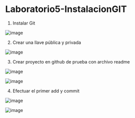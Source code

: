 # Laboratorio5-InstalacionGIT

1. Instalar Git

![image](https://github.com/midagare/Laboratorio5-InstalacionGIT/assets/8450962/47902e08-8089-4954-841e-9e8347fc49df)

2. Crear una llave pública y privada

![image](https://github.com/midagare/Laboratorio5-InstalacionGIT/assets/8450962/d1c9377f-9c46-433e-b8b3-fd6bc85b2d88)

3. Crear proyecto en github de prueba con archivo readme

![image](https://github.com/midagare/Laboratorio5-InstalacionGIT/assets/8450962/4c70ed4e-6510-4b05-9e48-990ec29db0e4)

![image](https://github.com/midagare/Laboratorio5-InstalacionGIT/assets/8450962/3ded999d-bcf2-4ede-9fdd-4c55651b62c2)

4. Efectuar el primer add y commit

![image](https://github.com/midagare/Laboratorio5-InstalacionGIT/assets/8450962/1ffdcba4-c5ac-429e-a71f-1074c36c7d5d)

![image](https://github.com/midagare/Laboratorio5-InstalacionGIT/assets/8450962/7f3b0185-41ba-4ce3-9b5c-7644909e9276)
